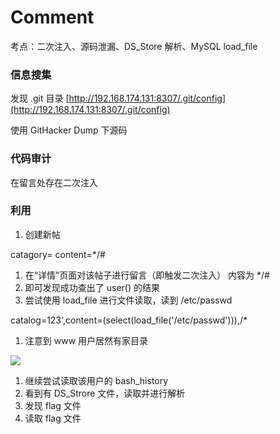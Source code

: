 # Comment

考点：二次注入、源码泄漏、DS\_Store 解析、MySQL load\_file

### 信息搜集

发现 .git 目录 [http://192.168.174.131:8307/.git/config](http://192.168.174.131:8307/.git/config)

使用 GitHacker Dump 下源码

### 代码审计

在留言处存在二次注入

### 利用

1. 创建新帖

catagory= content=\*/\#

1. 在“详情”页面对该帖子进行留言（即触发二次注入） 内容为 \*/\#
2. 即可发现成功查出了 user\(\) 的结果
3. 尝试使用 load\_file 进行文件读取，读到 /etc/passwd

catalog=123',content=\(select\(load\_file\('/etc/passwd'\)\)\),/\*

1. 注意到 www 用户居然有家目录

![](2020-04-21-04-11-07.png)

1. 继续尝试读取该用户的 bash\_history
2. 看到有 DS\_Strore 文件，读取并进行解析
3. 发现 flag 文件
4. 读取 flag 文件

